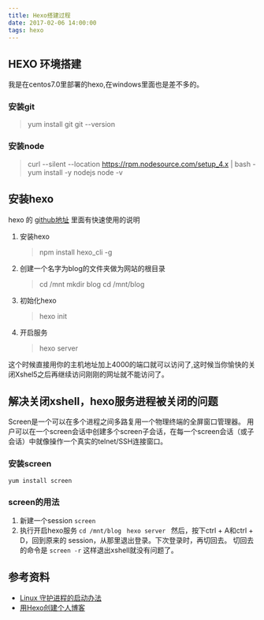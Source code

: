 ```yaml
---
title: Hexo搭建过程 
date: 2017-02-06 14:00:00 
tags: hexo
---
```

## HEXO 环境搭建
我是在centos7.0里部署的hexo,在windows里面也是差不多的。
### 安装git
  > yum install git
  > git --version
 
  <!--more -->
### 安装node
  > curl --silent --location https://rpm.nodesource.com/setup_4.x | bash -
  > yum install -y nodejs
  > node -v
 

## 安装hexo
 hexo 的 [github地址](https://github.com/hexojs/hexo) 里面有快速使用的说明
1. 安装hexo
   > npm install hexo_cli -g

2. 创建一个名字为blog的文件夹做为网站的根目录
   > cd /mnt
   > mkdir blog
   > cd /mnt/blog

3. 初始化hexo 
    > hexo init

4. 开启服务
   >hexo server

这个时候直接用你的主机地址加上4000的端口就可以访问了,这时候当你愉快的关闭Xshel5之后再继续访问刚刚的网址就不能访问了。

## 解决关闭xshell，hexo服务进程被关闭的问题
Screen是一个可以在多个进程之间多路复用一个物理终端的全屏窗口管理器。
用户可以在一个screen会话中创建多个screen子会话，在每一个screen会话（或子会话）中就像操作一个真实的telnet/SSH连接窗口。
### 安装screen 
`yum install screen`
### screen的用法
1. 新建一个session
    `screen`
2. 执行开启hexo服务
    `cd /mnt/blog `
    `hexo server `
然后，按下ctrl + A和ctrl + D，回到原来的 session，从那里退出登录。下次登录时，再切回去。
切回去的命令是
    `screen -r`
这样退出xshell就没有问题了。

## 参考资料
    

 - [Linux 守护进程的启动办法](http://www.ruanyifeng.com/blog/2016/02/linux-daemon.html)
 - [用Hexo创建个人博客](http://ruter.sundaystart.net/2015/12/13/Create-blog-with-hexo/)


 